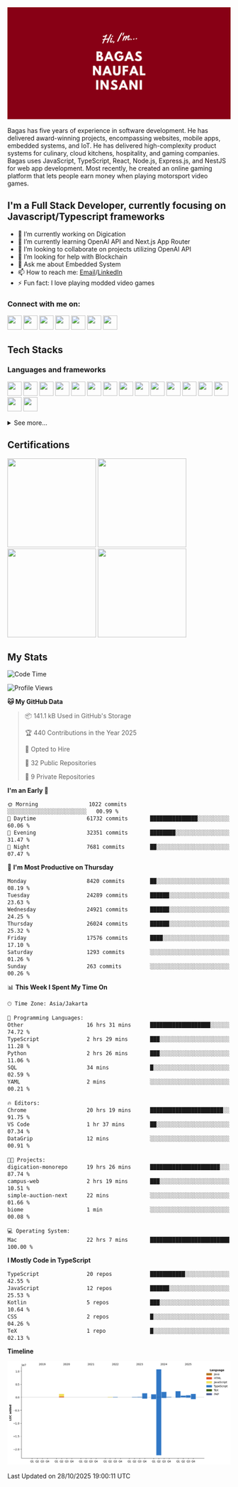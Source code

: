  <source media="(prefers-color-scheme: dark)" srcset="./assets/Name (dark).png">
 <source media="(prefers-color-scheme: light)" srcset="./assets/Name (light).png">
 <img alt="Hi, I'm Bagas Naufal Insani" src="./assets/Name (dark).png">
</picture>

Bagas has five years of experience in software development. He has delivered award-winning projects, encompassing websites, mobile apps, embedded systems, and IoT. He has delivered high-complexity product systems for culinary, cloud kitchens, hospitality, and gaming companies. Bagas uses JavaScript, TypeScript, React, Node.js, Express.js, and NestJS for web app development. Most recently, he created an online gaming platform that lets people earn money when playing motorsport video games.

## I'm a Full Stack Developer, currently focusing on Javascript/Typescript frameworks

- 🔭 I’m currently working on Digication
- 🌱 I’m currently learning OpenAI API and Next.js App Router
- 👯 I’m looking to collaborate on projects utilizing OpenAI API
- 🤔 I’m looking for help with Blockchain
- 💬 Ask me about Embedded System
- 📫 How to reach me: [Email](mailto:bagas_naufal96@yahoo.co.id)/[LinkedIn](https://www.linkedin.com/in/bagasnaufalinsani)
- ⚡ Fun fact: I love playing modded video games


### Connect with me on:

[<img height="32" width="32" src="https://cdn.simpleicons.org/maildotru" />](mailto:bagas_naufal96@yahoo.co.id)
[<img height="32" width="32" src="https://cdn.simpleicons.org/lobsters" />](https://www.linkedin.com/in/bagasnaufalinsani)
[<img height="32" width="32" src="https://cdn.simpleicons.org/stackoverflow" />](https://stackoverflow.com/users/8262346/bagas-naufal-insani)
[<img height="32" width="32" src="https://cdn.simpleicons.org/x" />](https://twitter.com/bagasn7)
[<img height="32" width="32" src="https://cdn.simpleicons.org/instagram" />](https://www.instagram.com/bagas.n7)
[<img height="32" width="32" src="https://cdn.simpleicons.org/facebook" />](https://www.facebook.com/bagas.naufal.insani)
[<img height="32" width="32" src="https://cdn.simpleicons.org/spotify" />](https://open.spotify.com/user/21tybanh7pmggsk7ibsvbyvha)


## Tech Stacks

### Languages and frameworks

[<img height="32" width="32" src="https://cdn.simpleicons.org/javascript" />](https://www.javascript.com/)
[<img height="32" width="32" src="https://cdn.simpleicons.org/typescript" />](https://www.typescriptlang.org/)
[<img height="32" width="32" src="https://cdn.simpleicons.org/html5" />](https://developer.mozilla.org/en-US/docs/Glossary/HTML5)
[<img height="32" width="32" src="https://cdn.simpleicons.org/css" />](https://www.css3.com/)
[<img height="32" width="32" src="https://cdn.simpleicons.org/react" />](https://react.dev/)
[<img height="32" width="32" src="https://cdn.simpleicons.org/next.js" />](https://nextjs.org/)
[<img height="32" width="32" src="https://cdn.simpleicons.org/node.js" />](https://nodejs.org/)
[<img height="32" width="32" src="https://cdn.simpleicons.org/express" />](https://expressjs.com/)
[<img height="32" width="32" src="https://cdn.simpleicons.org/nestjs" />](https://nestjs.com/)
[<img height="32" width="32" src="https://cdn.simpleicons.org/sst" />](https://sst.dev/)
[<img height="32" width="32" src="https://cdn.simpleicons.org/python" />](https://www.python.org/)
[<img height="32" width="32" src="https://cdn.simpleicons.org/kotlin" />](https://kotlinlang.org/)
[<img height="32" width="32" src="https://cdn.simpleicons.org/androidstudio" />](https://developer.android.com/studio)
[<img height="32" width="32" src="https://cdn.simpleicons.org/c++" />](https://cplusplus.com/)
[<img height="32" width="32" src="https://cdn.simpleicons.org/php" />](https://www.php.net/)
[<img height="32" width="32" src="https://cdn.simpleicons.org/laravel" />](https://laravel.com/)

<details>

<summary> See more... </summary>

### Databases and Storages

[<img height="32" width="32" src="https://cdn.simpleicons.org/mysql" />](https://www.mysql.com/)
[<img height="32" width="32" src="https://cdn.simpleicons.org/sqlite" />](https://www.sqlite.org/)
[<img height="32" width="32" src="https://cdn.simpleicons.org/postgresql" />](https://www.postgresql.org/)
[<img height="32" width="32" src="https://cdn.simpleicons.org/graphql" />](https://graphql.org/)
[<img height="32" width="32" src="https://icon.icepanel.io/AWS/svg/Database/RDS.svg" />](https://aws.amazon.com/rds/)
[<img height="32" width="32" src="https://icon.icepanel.io/AWS/svg/Storage/Simple-Storage-Service.svg" />](https://aws.amazon.com/s3/)
[<img height="32" width="32" src="https://icon.icepanel.io/AWS/svg/Database/DynamoDB.svg" />](https://aws.amazon.com/dynamodb/)
[<img height="32" width="32" src="https://cdn.simpleicons.org/mongodb" />](https://www.mongodb.com/)
[<img height="32" width="32" src="https://cdn.simpleicons.org/firebase" />](https://firebase.google.com/)
[<img height="32" width="32" src="https://cdn.simpleicons.org/supabase" />](https://supabase.com/)
[<img height="32" width="32" src="https://cdn.simpleicons.org/hasura" />](https://hasura.io/)

### UI Libraries

[<img height="32" width="32" src="https://cdn.simpleicons.org/mui" />](https://mui.com/)
[<img height="32" width="32" src="https://cdn.simpleicons.org/bootstrap" />](https://getbootstrap.com/)
[<img height="32" width="32" src="https://cdn.simpleicons.org/tailwindcss" />](https://tailwindcss.com/)

### Cloud Platforms and Deployment Tools

[<img height="32" width="32" src="https://icon.icepanel.io/AWS/svg/Compute/Elastic-Beanstalk.svg" />](https://aws.amazon.com/)
[<img height="32" width="32" src="https://cdn.simpleicons.org/googlecloud" />](https://cloud.google.com/)
[<img height="32" width="32" src="https://cdn.simpleicons.org/vercel" />](https://vercel.com/)
[<img height="32" width="32" src="https://cdn.simpleicons.org/digitalocean" />](https://www.digitalocean.com/)
[<img height="32" width="32" src="https://cdn.simpleicons.org/heroku" />](https://www.heroku.com/)
[<img height="32" width="32" src="https://icon.icepanel.io/AWS/svg/App-Integration/API-Gateway.svg" />](https://aws.amazon.com/api-gateway/)
[<img height="32" width="32" src="https://icon.icepanel.io/AWS/svg/Compute/Lambda.svg" />](https://aws.amazon.com/lambda/)
[<img height="32" width="32" src="https://icon.icepanel.io/AWS/svg/Compute/Fargate.svg" />](https://aws.amazon.com/fargate/)
[<img height="32" width="32" src="https://icon.icepanel.io/AWS/svg/Compute/EC2.svg" />](https://aws.amazon.com/ec2/)
[<img height="32" width="32" src="https://icon.icepanel.io/AWS/svg/Front-End-Web-Mobile/Amplify.svg" />](https://aws.amazon.com/amplify/)
[<img height="32" width="32" src="https://icon.icepanel.io/AWS/svg/Containers/Elastic-Container-Service.svg" />](https://aws.amazon.com/ecs/)
[<img height="32" width="32" src="https://icon.icepanel.io/AWS/svg/Containers/Elastic-Kubernetes-Service.svg" />](https://aws.amazon.com/id/eks/)
[<img height="32" width="32" src="https://cdn.simpleicons.org/kubernetes" />](https://kubernetes.io/)
[<img height="32" width="32" src="https://cdn.simpleicons.org/githubactions" />](https://github.com/features/actions)
[<img height="32" width="32" src="https://cdn.simpleicons.org/bitbucket" />](https://bitbucket.org/product/features/pipelines)
[<img height="32" width="32" src="https://cdn.simpleicons.org/cpanel" />](https://cpanel.net/)

### Authentication and Payment

[<img height="32" width="32" src="https://cdn.simpleicons.org/auth0" />](https://auth0.com/)
[<img height="32" width="32" src="https://cdn.simpleicons.org/supabase" />](https://supabase.com/auth)
[<img height="32" width="32" src="https://icon.icepanel.io/AWS/svg/Security-Identity-Compliance/Cognito.svg" />](https://aws.amazon.com/cognito/)
[<img height="32" width="32" src="https://cdn.simpleicons.org/jsonwebtokens" />](https://jwt.io/)
[<img height="32" width="32" src="https://cdn.simpleicons.org/stripe" />](https://stripe.com/)
[<img height="32" width="32" src="https://cdn.simpleicons.org/gitter" />](https://midtrans.com/)

### Tools and Development

[<img height="32" width="32" src="https://cdn.simpleicons.org/visualstudiocode" />](https://code.visualstudio.com/)
[<img height="32" width="32" src="https://cdn.simpleicons.org/docker" />](https://www.docker.com/)
[<img height="32" width="32" src="https://cdn.simpleicons.org/webpack" />](https://webpack.js.org/)
[<img height="32" width="32" src="https://cdn.simpleicons.org/eslint" />](https://eslint.org/)
[<img height="32" width="32" src="https://cdn.simpleicons.org/prettier" />](https://prettier.io/)

### Version Control and Collaboration

[<img height="32" width="32" src="https://cdn.simpleicons.org/git" />](https://git-scm.com/)
[<img height="32" width="32" src="https://cdn.simpleicons.org/github" />](https://github.com/)
[<img height="32" width="32" src="https://cdn.simpleicons.org/bitbucket" />](https://bitbucket.org/product)
[<img height="32" width="32" src="https://cdn.simpleicons.org/gitlab" />](https://about.gitlab.com/)

### Testings

[<img height="32" width="32" src="https://cdn.simpleicons.org/jest" />](https://jestjs.io/)
[<img height="32" width="32" src="https://cdn.simpleicons.org/cypress" />](https://www.cypress.io/)
[<img height="32" width="32" src="https://cdn.simpleicons.org/testinglibrary" />](https://testing-library.com/)

### Monitoring and Error Reporting

[<img height="32" width="32" src="https://cdn.simpleicons.org/sentry" />](https://sentry.io/)
[<img height="32" width="32" src="https://cdn.simpleicons.org/datadog" />](https://www.datadoghq.com/)
[<img height="32" width="32" src="https://cdn.simpleicons.org/kibana" />](https://www.elastic.co/kibana)
[<img height="32" width="32" src="https://cdn.simpleicons.org/grafana" />](https://grafana.com/)

### Queue

[<img height="32" width="32" src="https://cdn.simpleicons.org/rabbitmq" />](https://www.rabbitmq.com/)
[<img height="32" width="32" src="https://cdn.simpleicons.org/apachekafka" />](https://kafka.apache.org/)
[<img height="32" width="32" src="https://icon.icepanel.io/AWS/svg/App-Integration/Simple-Queue-Service.svg" />](https://aws.amazon.com/sqs/)
[<img height="32" width="32" src="https://cdn.simpleicons.org/mqtt" />](https://mqtt.org/)

### Others

[<img height="32" width="32" src="https://cdn.simpleicons.org/electron" />](https://electronjs.org/)
[<img height="32" width="32" src="https://cdn.simpleicons.org/electronbuilder" />](https://www.electron.build/index.html)
[<img height="32" width="32" src="https://cdn.simpleicons.org/axios" />](https://axios-http.com/)
[<img height="32" width="32" src="https://cdn.simpleicons.org/apollographql" />](https://www.apollographql.com/)
[<img height="32" width="32" src="https://cdn.simpleicons.org/redux" />](https://redux.js.org/)
[<img height="32" width="32" src="https://cdn.simpleicons.org/reactrouter" />](https://reactrouter.com/)
[<img height="32" width="32" src="https://cdn.simpleicons.org/reacthookform" />](https://react-hook-form.com/)
[<img height="32" width="32" src="https://cdn.simpleicons.org/storybook" />](https://storybook.js.org/)
[<img height="32" width="32" src="https://cdn.simpleicons.org/figma" />](https://www.figma.com/)
[<img height="32" width="32" src="https://cdn.simpleicons.org/abstract" />](https://www.abstract.com/)

</details>

## Certifications

[<img height="200" width="200" src="https://images.credly.com/size/340x340/images/00634f82-b07f-4bbd-a6bb-53de397fc3a6/image.png" />](https://www.credly.com/badges/4feca77a-97c3-4a65-95ff-6c45e95b4628)
[<img height="200" width="200" src="https://images.credly.com/size/340x340/images/0e284c3f-5164-4b21-8660-0d84737941bc/image.png" />](https://www.credly.com/badges/e62e292e-2549-470d-9106-2dc105b7af7c)
[<img height="200" width="200" src="https://images.credly.com/size/340x340/images/b9feab85-1a43-4f6c-99a5-631b88d5461b/image.png" />](https://www.credly.com/badges/ef34f050-e845-4bcf-b717-c5f22d13bf72)
[<img height="200" width="200" src="https://images.credly.com/size/340x340/images/bd31ef42-d460-493e-8503-39592aaf0458/image.png" />](https://www.credly.com/badges/86a125d7-9f73-4190-85b9-1157b21544ec)

## My Stats

<!--START_SECTION:CodingStats-->
![Code Time](http://img.shields.io/badge/Code%20Time-1%2C964%20hrs%2025%20mins-blue)

![Profile Views](http://img.shields.io/badge/Profile%20Views-8-blue)

**🐱 My GitHub Data** 

> 📦 141.1 kB Used in GitHub's Storage 
 > 
> 🏆 440 Contributions in the Year 2025
 > 
> 💼 Opted to Hire
 > 
> 📜 32 Public Repositories 
 > 
> 🔑 9 Private Repositories 
 > 
**I'm an Early 🐤** 

```text
🌞 Morning                1022 commits        ░░░░░░░░░░░░░░░░░░░░░░░░░   00.99 % 
🌆 Daytime                61732 commits       ███████████████░░░░░░░░░░   60.06 % 
🌃 Evening                32351 commits       ████████░░░░░░░░░░░░░░░░░   31.47 % 
🌙 Night                  7681 commits        ██░░░░░░░░░░░░░░░░░░░░░░░   07.47 % 
```
📅 **I'm Most Productive on Thursday** 

```text
Monday                   8420 commits        ██░░░░░░░░░░░░░░░░░░░░░░░   08.19 % 
Tuesday                  24289 commits       ██████░░░░░░░░░░░░░░░░░░░   23.63 % 
Wednesday                24921 commits       ██████░░░░░░░░░░░░░░░░░░░   24.25 % 
Thursday                 26024 commits       ██████░░░░░░░░░░░░░░░░░░░   25.32 % 
Friday                   17576 commits       ████░░░░░░░░░░░░░░░░░░░░░   17.10 % 
Saturday                 1293 commits        ░░░░░░░░░░░░░░░░░░░░░░░░░   01.26 % 
Sunday                   263 commits         ░░░░░░░░░░░░░░░░░░░░░░░░░   00.26 % 
```


📊 **This Week I Spent My Time On** 

```text
🕑︎ Time Zone: Asia/Jakarta

💬 Programming Languages: 
Other                    16 hrs 31 mins      ███████████████████░░░░░░   74.72 % 
TypeScript               2 hrs 29 mins       ███░░░░░░░░░░░░░░░░░░░░░░   11.28 % 
Python                   2 hrs 26 mins       ███░░░░░░░░░░░░░░░░░░░░░░   11.06 % 
SQL                      34 mins             █░░░░░░░░░░░░░░░░░░░░░░░░   02.59 % 
YAML                     2 mins              ░░░░░░░░░░░░░░░░░░░░░░░░░   00.21 % 

🔥 Editors: 
Chrome                   20 hrs 19 mins      ███████████████████████░░   91.75 % 
VS Code                  1 hr 37 mins        ██░░░░░░░░░░░░░░░░░░░░░░░   07.34 % 
DataGrip                 12 mins             ░░░░░░░░░░░░░░░░░░░░░░░░░   00.91 % 

🐱‍💻 Projects: 
digication-monorepo      19 hrs 26 mins      ██████████████████████░░░   87.74 % 
campus-web               2 hrs 19 mins       ███░░░░░░░░░░░░░░░░░░░░░░   10.51 % 
simple-auction-next      22 mins             ░░░░░░░░░░░░░░░░░░░░░░░░░   01.66 % 
biome                    1 min               ░░░░░░░░░░░░░░░░░░░░░░░░░   00.08 % 

💻 Operating System: 
Mac                      22 hrs 7 mins       █████████████████████████   100.00 % 
```

**I Mostly Code in TypeScript** 

```text
TypeScript               20 repos            ███████████░░░░░░░░░░░░░░   42.55 % 
JavaScript               12 repos            ██████░░░░░░░░░░░░░░░░░░░   25.53 % 
Kotlin                   5 repos             ███░░░░░░░░░░░░░░░░░░░░░░   10.64 % 
CSS                      2 repos             █░░░░░░░░░░░░░░░░░░░░░░░░   04.26 % 
TeX                      1 repo              █░░░░░░░░░░░░░░░░░░░░░░░░   02.13 % 
```



**Timeline**

![Lines of Code chart](https://raw.githubusercontent.com/Mr777Nick/Mr777Nick/main/assets/bar_graph.png)


 Last Updated on 28/10/2025 19:00:11 UTC
<!--END_SECTION:CodingStats-->
